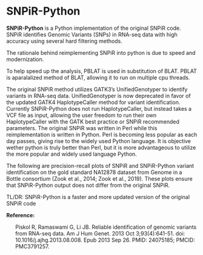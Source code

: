 # SNPiR-Python
**SNPiR-Python** is a Python implementation of the original SNPiR code. SNPiR identifies Genomic Variants (SNPs) in RNA-seq data with high accuracy using several hard filtering methods. 

The rationale behind reimplementing SNPiR into python is due to speed and modernization. 

To help speed up the analysis, PBLAT is used in substitution of BLAT. PBLAT is aparalalized method of BLAT, allowing it to run on multiple cpu threads. 

The original SNPiR method utilizes GATK3’s UnifiedGenotyper to identify variants in RNA-seq data. UnifiedGenotyper is now deprecated in favor of the updated GATK4 HaplotypeCaller method for variant identification. Currently SNPiR-Python does not run HaplotypeCaller, but instead takes a VCF file as input, allowing the user freedom to run their own HaplotypeCaller with the GATK best practice or SNPiR recommended parameters. 
The original SNPiR was written in Perl while this reimplementation is written in Python. Perl is becoming less popular as each day passes, giving rise to the widely used Python language. It is objective wether python is truly better than Perl, but it is more advantageous to utilize the more popular and widely used language Python. 

The following are precision-recall plots of SNPiR and SNPiR-Python variant identification on the gold standard NA12878 dataset from Genome in a Bottle consortium (Zook et al., 2014; Zook et al., 2019). These plots ensure that SNPiR-Python output does not differ from the original SNPiR. 


TL/DR: SNPiR-Python is a faster and more updated version of the original SNPiR code 

**Reference:**
<ul>Piskol R, Ramaswami G, Li JB. Reliable identification of genomic variants from RNA-seq data. Am J Hum Genet. 2013 Oct 3;93(4):641-51. doi: 10.1016/j.ajhg.2013.08.008. Epub 2013 Sep 26. PMID: 24075185; PMCID: PMC3791257.</ul>
